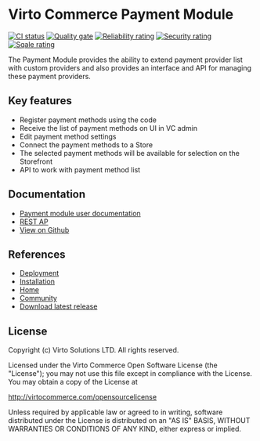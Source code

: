 # Virto Commerce Payment Module

[![CI status](https://github.com/VirtoCommerce/vc-module-payment/workflows/Module%20CI/badge.svg?branch=dev)](https://github.com/VirtoCommerce/vc-module-payment/actions?query=workflow%3A"Module+CI") [![Quality gate](https://sonarcloud.io/api/project_badges/measure?project=VirtoCommerce_vc-module-payment&metric=alert_status&branch=dev)](https://sonarcloud.io/dashboard?id=VirtoCommerce_vc-module-payment) [![Reliability rating](https://sonarcloud.io/api/project_badges/measure?project=VirtoCommerce_vc-module-payment&metric=reliability_rating&branch=dev)](https://sonarcloud.io/dashboard?id=VirtoCommerce_vc-module-payment) [![Security rating](https://sonarcloud.io/api/project_badges/measure?project=VirtoCommerce_vc-module-payment&metric=security_rating&branch=dev)](https://sonarcloud.io/dashboard?id=VirtoCommerce_vc-module-payment) [![Sqale rating](https://sonarcloud.io/api/project_badges/measure?project=VirtoCommerce_vc-module-payment&metric=sqale_rating&branch=dev)](https://sonarcloud.io/dashboard?id=VirtoCommerce_vc-module-payment)

The Payment Module provides the ability to extend payment provider list with custom providers and also provides an interface and API for managing these payment providers.

## Key features

* Register payment methods using the code
* Receive the list of payment methods on UI in VC admin
* Edit payment method settings
* Connect the payment methods to a Store
* The selected payment methods will be available for selection on the Storefront
* API to work with payment method list

## Documentation

* [Payment module user documentation](https://docs.virtocommerce.org/platform/user-guide/payment/overview/)
* [REST AP](https://virtostart-demo-admin.govirto.com/docs/index.html?urls.primaryName=VirtoCommerce.Payment)
* [View on Github](https://github.com/VirtoCommerce/vc-module-payment)

## References

* [Deployment](https://docs.virtocommerce.org/platform/developer-guide/Tutorials-and-How-tos/Tutorials/deploy-module-from-source-code/)
* [Installation](https://docs.virtocommerce.org/platform/user-guide/modules-installation/)
* [Home](https://virtocommerce.com)
* [Community](https://www.virtocommerce.org)
* [Download latest release](https://github.com/VirtoCommerce/vc-module-payment/releases/latest)

## License
Copyright (c) Virto Solutions LTD. All rights reserved.

Licensed under the Virto Commerce Open Software License (the "License"); you may not use this file except in compliance with the License. You may obtain a copy of the License at

http://virtocommerce.com/opensourcelicense

Unless required by applicable law or agreed to in writing, software distributed under the License is distributed on an "AS IS" BASIS, WITHOUT WARRANTIES OR CONDITIONS OF ANY KIND, either express or implied.
